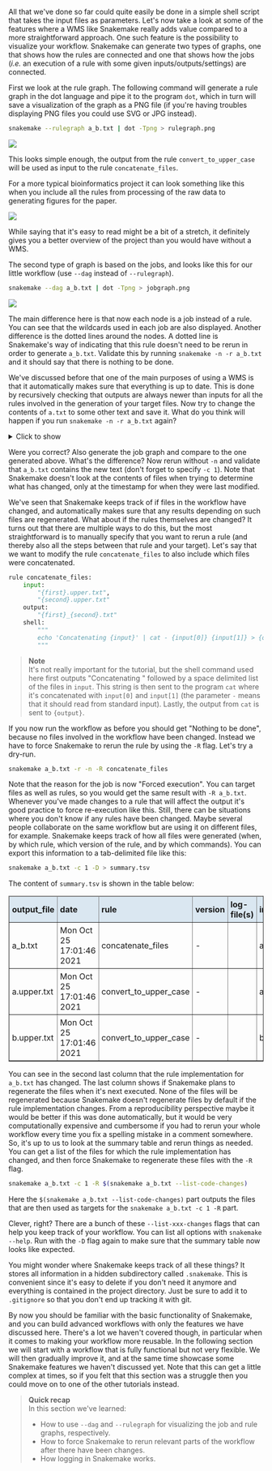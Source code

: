 All that we've done so far could quite easily be done in a simple shell script
that takes the input files as parameters. Let's now take a look at some of the
features where a WMS like Snakemake really adds value compared to a more
straightforward approach. One such feature is the possibility to visualize your
workflow. Snakemake can generate two types of graphs, one that shows how the
rules are connected and one that shows how the jobs (*i.e.* an execution of
a rule with some given inputs/outputs/settings) are connected. 

First we look at the rule graph. The following command will generate a rule graph 
in the dot language and pipe it to the program `dot`, which in turn will save
a visualization of the graph as a PNG file (if you're having troubles displaying
PNG files you could use SVG or JPG instead).

```bash
snakemake --rulegraph a_b.txt | dot -Tpng > rulegraph.png
```

![](images/rulegraph.svg)

This looks simple enough, the output from the rule `convert_to_upper_case` will
be used as input to the rule `concatenate_files`. 

For a more typical bioinformatics project it can look something like this when you 
include all the rules from processing of the raw data to generating figures for the paper.

![](images/rulegraph_complex.svg)

While saying that it's easy to read might be a bit of a stretch, it definitely
gives you a better overview of the project than you would have without a WMS.

The second type of graph is based on the jobs, and looks like this for our
little workflow (use `--dag` instead of `--rulegraph`).

```bash
snakemake --dag a_b.txt | dot -Tpng > jobgraph.png
```

![](images/jobgraph.svg)

The main difference here is that now each node is a job instead of a rule. You
can see that the wildcards used in each job are also displayed. Another
difference is the dotted lines around the nodes. A dotted line is Snakemake's
way of indicating that this rule doesn't need to be rerun in order to generate
`a_b.txt`. Validate this by running `snakemake -n -r a_b.txt` and it should say
that there is nothing to be done.


We've discussed before that one of the main purposes of using a WMS is that it
automatically makes sure that everything is up to date. This is done by
recursively checking that outputs are always newer than inputs for all the
rules involved in the generation of your target files. Now try to change the
contents of `a.txt` to some other text and save it. What do you think will
happen if you run `snakemake -n -r a_b.txt` again?

<details>
<summary> Click to show </summary>

```no-highlight
$ snakemake -n -r a_b.txt

Building DAG of jobs...
Job stats:
job                      count    min threads    max threads
---------------------  -------  -------------  -------------
concatenate_files            1              1              1
convert_to_upper_case        1              1              1
total                        2              1              1


[Mon Oct 25 17:00:02 2021]
rule convert_to_upper_case:
    input: a.txt
    output: a.upper.txt
    jobid: 1
    reason: Updated input files: a.txt
    wildcards: some_name=a
    resources: tmpdir=/var/folders/p0/6z00kpv16qbf_bt52y4zz2kc0000gp/T


[Mon Oct 25 17:00:02 2021]
rule concatenate_files:
    input: a.upper.txt, b.upper.txt
    output: a_b.txt
    jobid: 0
    reason: Input files updated by another job: a.upper.txt
    wildcards: first=a, second=b
    resources: tmpdir=/var/folders/p0/6z00kpv16qbf_bt52y4zz2kc0000gp/T

Job stats:
job                      count    min threads    max threads
---------------------  -------  -------------  -------------
concatenate_files            1              1              1
convert_to_upper_case        1              1              1
total                        2              1              1

This was a dry-run (flag -n). The order of jobs does not reflect the order of execution.
```

</details>

Were you correct? Also generate the job graph and compare to the one generated
above. What's the difference? Now rerun without `-n` and validate that
`a_b.txt` contains the new text (don't forget to specify `-c 1`). Note that 
Snakemake doesn't look at the contents of files when trying to determine what has 
changed, only at the timestamp for when they were last modified.

We've seen that Snakemake keeps track of if files in the workflow have changed,
and automatically makes sure that any results depending on such files are
regenerated. What about if the rules themselves are changed? It turns out that
there are multiple ways to do this, but the most straightforward is to manually
specify that you want to rerun a rule (and thereby also all the steps between
that rule and your target). Let's say that we want to modify the rule
`concatenate_files` to also include which files were concatenated.

```python
rule concatenate_files:
    input:
        "{first}.upper.txt",
        "{second}.upper.txt"
    output:
        "{first}_{second}.txt"
    shell:
        """
        echo 'Concatenating {input}' | cat - {input[0]} {input[1]} > {output}
        """
```

> **Note** <br>
> It's not really important for the tutorial, but the shell command used here
> first outputs "Concatenating " followed by a space delimited list of the
> files in `input`. This string is then sent to the program `cat` where it's
> concatenated with `input[0]` and `input[1]` (the parameter `-` means that
> it should read from standard input). Lastly, the output from `cat` is sent
> to `{output}`.

If you now run the workflow as before you should get "Nothing to be done",
because no files involved in the workflow have been changed. Instead we have to
force Snakemake to rerun the rule by using the `-R` flag. Let's try a dry-run.

```bash
snakemake a_b.txt -r -n -R concatenate_files
```

Note that the reason for the job is now "Forced execution". You can target
files as well as rules, so you would get the same result with `-R a_b.txt`.
Whenever you've made changes to a rule that will affect the output it's good
practice to force re-execution like this. Still, there can be situations where
you don't know if any rules have been changed. Maybe several people collaborate
on the same workflow but are using it on different files, for example. Snakemake
keeps track of how all files were generated (when, by which rule, which version
of the rule, and by which commands). You can export this information to
a tab-delimited file like this:

```bash
snakemake a_b.txt -c 1 -D > summary.tsv
```

The content of `summary.tsv` is shown in the table below:

<table class="table table-hover table-condensed" border=1; style="margin-left:auto; margin-right:auto;">
    <thead style="background-color:#DAE7F1">
        <tr>
            <td style="padding:5px"> <font size="3"><b> output_file </b> </td>
            <td style="padding:5px"> <font size="3"><b> date </b> </td>
            <td style="padding:5px"> <font size="3"><b> rule </b> </td>
            <td style="padding:5px"> <font size="3"><b> version </b> </td>
            <td style="padding:5px"> <font size="3"><b> log-file(s) </b> </td>
            <td style="padding:5px"> <font size="3"><b> input-file(s) </b> </td>
            <td style="padding:5px"> <font size="3"><b> shellcmd </b> </td>
            <td style="padding:5px"> <font size="3"><b> status </b> </td>
            <td style="padding:5px"> <font size="3"><b> plan </b> </td>
        </tr>
    </thead>
    <tr>
        <td style="padding:5px"> <font size="3"> a_b.txt </td>
        <td style="padding:5px"> <font size="3"> Mon Oct 25 17:01:46 2021 </td>
        <td style="padding:5px"> <font size="3"> concatenate_files </td>
        <td style="padding:5px"> <font size="3"> - </td>
        <td style="padding:5px"> <font size="3"> </td>
        <td style="padding:5px"> <font size="3"> a.upper.txt,b.upper.txt </td>
        <td style="padding:5px"> <font size="3"> cat a.upper.txt b.upper.txt > a_b.txt </td>
        <td style="padding:5px"> <font size="3"> rule implementation changed </td>
        <td style="padding:5px"> <font size="3"> no update </td>
    </tr>
    <tr>
        <td style="padding:5px"> <font size="3"> a.upper.txt</td>
        <td style="padding:5px"> <font size="3"> Mon Oct 25 17:01:46 2021 </td>
        <td style="padding:5px"> <font size="3"> convert_to_upper_case </td>
        <td style="padding:5px"> <font size="3"> - </td>
        <td style="padding:5px"> <font size="3"> </td>
        <td style="padding:5px"> <font size="3"> a.txt </td>
        <td style="padding:5px"> <font size="3"> tr [a-z] [A-Z] < a.txt > a.upper.txt </td>
        <td style="padding:5px"> <font size="3"> ok </td>
        <td style="padding:5px"> <font size="3"> no update  </td>
    </tr>
    <tr>
        <td style="padding:5px"> <font size="3"> b.upper.txt</td>
        <td style="padding:5px"> <font size="3"> Mon Oct 25 17:01:46 2021 </td>
        <td style="padding:5px"> <font size="3"> convert_to_upper_case </td>
        <td style="padding:5px"> <font size="3"> - </td>
        <td style="padding:5px"> <font size="3"> </td>
        <td style="padding:5px"> <font size="3"> b.txt </td>
        <td style="padding:5px"> <font size="3"> tr [a-z] [A-Z] < b.txt > b.upper.txt </td>
        <td style="padding:5px"> <font size="3"> ok </td>
        <td style="padding:5px"> <font size="3"> no update  </td>
    </tr>
</table>

You can see in the second last column that the rule implementation for `a_b.txt`
has changed. The last column shows if Snakemake plans to regenerate the files
when it's next executed. None of the files will be regenerated because
Snakemake doesn't regenerate files by default if the rule implementation
changes. From a reproducibility perspective maybe it would be better if this
was done automatically, but it would be very computationally expensive and
cumbersome if you had to rerun your whole workflow every time you fix
a spelling mistake in a comment somewhere. So, it's up to us to look at the
summary table and rerun things as needed. You can get a list of the files for
which the rule implementation has changed, and then force Snakemake to
regenerate these files with the `-R` flag.

```bash
snakemake a_b.txt -c 1 -R $(snakemake a_b.txt --list-code-changes)
```

Here the `$(snakemake a_b.txt --list-code-changes)` part outputs the files that
are then used as targets for the `snakemake a_b.txt -c 1 -R` part.

Clever, right? There are a bunch of these `--list-xxx-changes` flags that can
help you keep track of your workflow. You can list all options with `snakemake
--help`. Run with the `-D` flag again to make sure that the summary table now
looks like expected.

You might wonder where Snakemake keeps track of all these things? It stores all
information in a hidden subdirectory called `.snakemake`. This is convenient
since it's easy to delete if you don't need it anymore and everything is
contained in the project directory. Just be sure to add it to `.gitignore` so
that you don't end up tracking it with git.

By now you should be familiar with the basic functionality of Snakemake, and
you can build advanced workflows with only the features we have discussed here.
There's a lot we haven't covered though, in particular when it comes to making
your workflow more reusable. In the following section we will start with
a workflow that is fully functional but not very flexible. We will then
gradually improve it, and at the same time showcase some Snakemake features
we haven't discussed yet. Note that this can get a little complex at times, so
if you felt that this section was a struggle then you could move on to one of
the other tutorials instead.

> **Quick recap** <br>
> In this section we've learned:
>
> - How to use `--dag` and `--rulegraph` for visualizing the job and rule
>   graphs, respectively.
> - How to force Snakemake to rerun relevant parts of the workflow after
>   there have been changes.
> - How logging in Snakemake works.
